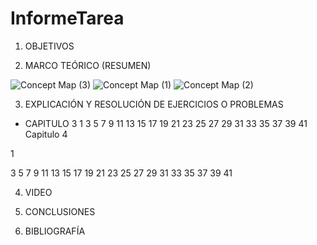 # InformeTarea


1. OBJETIVOS


2. MARCO TEÓRICO (RESUMEN)


![Concept Map (3)](https://user-images.githubusercontent.com/93899720/141872237-3ec06e43-2836-45d2-b6a2-6976e826a16a.jpg)
![Concept Map (1)](https://user-images.githubusercontent.com/93899720/141872231-f22f80f7-0c47-485c-9f83-85a2ebff42c0.jpg)
![Concept Map (2)](https://user-images.githubusercontent.com/93899720/141872245-e8598d5c-5f83-412e-8ff2-567f872d266a.jpg)



3. EXPLICACIÓN Y RESOLUCIÓN DE EJERCICIOS O PROBLEMAS

- CAPITULO 3
 1 
 3
 5
 7
 9
 11
 13
 15
 17
 19
 21
 23
 25
 27
 29
 31
 33
 35
 37
 39
 41
 Capitulo 4
 
 
 1
 
 
 3
 5
 7
 9
 11
 13
 15
 17
 19
 21
 23
 25
 27
 29
 31
 33
 35
 37
 39
 41
 

4. VIDEO



5. CONCLUSIONES


6. BIBLIOGRAFÍA

